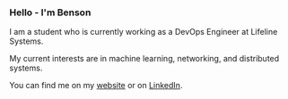 ### Hello - I'm Benson

I am a student who is currently working as a DevOps Engineer at Lifeline Systems.

My current interests are in machine learning, networking, and distributed systems.

You can find me on my [website](https://bensonyang.com) or on [LinkedIn](https://www.linkedin.com/in/bensonyanger/).

